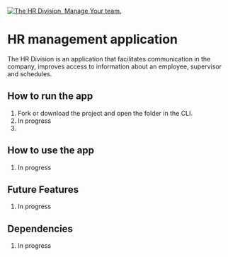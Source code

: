 [![The HR Division, Manage Your team.](https://pimp-my-readme.webapp.io/pimp-my-readme/wavy-banner?subtitle=Manage%20Your%20team.&title=The%20HR%20Division)](https://github.com/F1iper/The-HR-Division)

# HR management application

The HR Division is an application that facilitates communication in the company, improves access to information about an employee, supervisor and schedules.

## How to run the app
 1. Fork or download the project and open the folder in the CLI.
 2. In progress
 3.
 
 ## How to use the app
 1. In progress
 
 ## Future Features
 1. In progress
 
 ## Dependencies
 1. In progress
 
